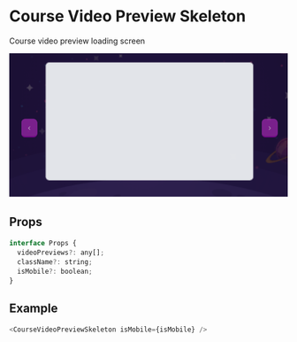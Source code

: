 # Course Video Preview Skeleton

Course video preview loading screen

![](./readmeIMG/2023-02-15-16-25-14.png)

## Props

```js
interface Props {
  videoPreviews?: any[];
  className?: string;
  isMobile?: boolean;
}
```

## Example

```js
<CourseVideoPreviewSkeleton isMobile={isMobile} />
```
